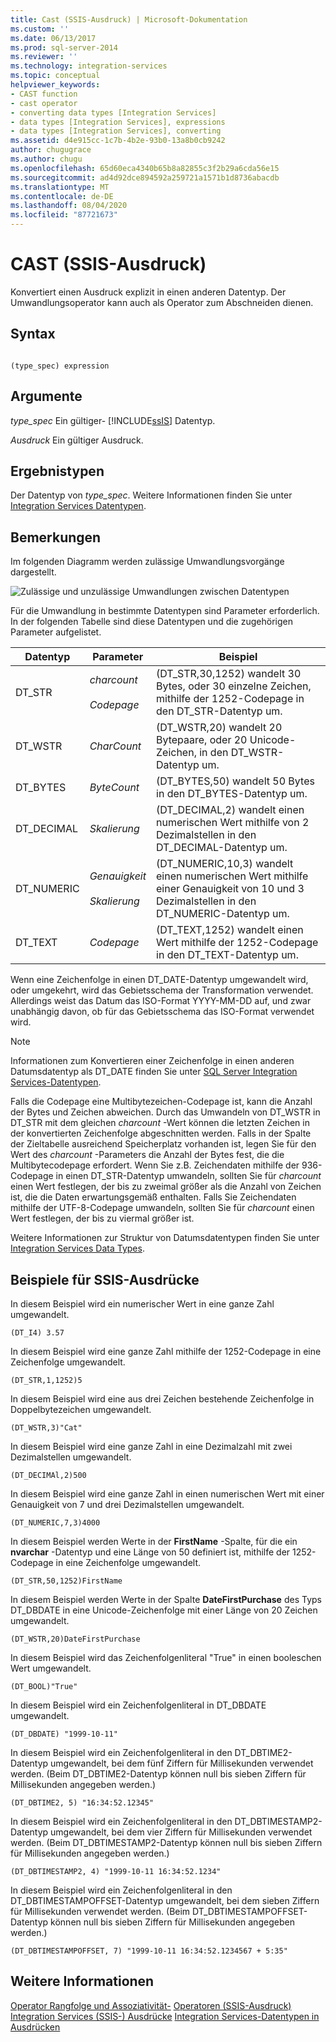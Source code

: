 ```yaml
---
title: Cast (SSIS-Ausdruck) | Microsoft-Dokumentation
ms.custom: ''
ms.date: 06/13/2017
ms.prod: sql-server-2014
ms.reviewer: ''
ms.technology: integration-services
ms.topic: conceptual
helpviewer_keywords:
- CAST function
- cast operator
- converting data types [Integration Services]
- data types [Integration Services], expressions
- data types [Integration Services], converting
ms.assetid: d4e915cc-1c7b-4b2e-93b0-13a8b0cb9242
author: chugugrace
ms.author: chugu
ms.openlocfilehash: 65d60eca4340b65b8a82855c3f2b29a6cda56e15
ms.sourcegitcommit: ad4d92dce894592a259721a1571b1d8736abacdb
ms.translationtype: MT
ms.contentlocale: de-DE
ms.lasthandoff: 08/04/2020
ms.locfileid: "87721673"
---
```

# <a name="cast-ssis-expression"></a>CAST (SSIS-Ausdruck)
  Konvertiert einen Ausdruck explizit in einen anderen Datentyp. Der Umwandlungsoperator kann auch als Operator zum Abschneiden dienen.

## <a name="syntax"></a>Syntax

```

(type_spec) expression

```

## <a name="arguments"></a>Argumente
 *type_spec* Ein gültiger- [!INCLUDE[ssIS](../../includes/ssis-md.md)] Datentyp.

 *Ausdruck* Ein gültiger Ausdruck.

## <a name="result-types"></a>Ergebnistypen
 Der Datentyp von *type_spec*. Weitere Informationen finden Sie unter [Integration Services Datentypen](../data-flow/integration-services-data-types.md).

## <a name="remarks"></a>Bemerkungen
 Im folgenden Diagramm werden zulässige Umwandlungsvorgänge dargestellt.

 ![Zulässige und unzulässige Umwandlungen zwischen Datentypen](../media/data-conversion.gif "Zulässige und unzulässige Umwandlungen zwischen Datentypen")

 Für die Umwandlung in bestimmte Datentypen sind Parameter erforderlich. In der folgenden Tabelle sind diese Datentypen und die zugehörigen Parameter aufgelistet.

|Datentyp|Parameter|Beispiel|
|---------------|---------------|-------------|
|DT_STR|*charcount*<br /><br /> *Codepage*|(DT_STR,30,1252) wandelt 30 Bytes, oder 30 einzelne Zeichen, mithilfe der 1252-Codepage in den DT_STR-Datentyp um.|
|DT_WSTR|*CharCount*|(DT_WSTR,20) wandelt 20 Bytepaare, oder 20 Unicode-Zeichen, in den DT_WSTR-Datentyp um.|
|DT_BYTES|*ByteCount*|(DT_BYTES,50) wandelt 50 Bytes in den DT_BYTES-Datentyp um.|
|DT_DECIMAL|*Skalierung*|(DT_DECIMAL,2) wandelt einen numerischen Wert mithilfe von 2 Dezimalstellen in den DT_DECIMAL-Datentyp um.|
|DT_NUMERIC|*Genauigkeit*<br /><br /> *Skalierung*|(DT_NUMERIC,10,3) wandelt einen numerischen Wert mithilfe einer Genauigkeit von 10 und 3 Dezimalstellen in den DT_NUMERIC-Datentyp um.|
|DT_TEXT|*Codepage*|(DT_TEXT,1252) wandelt einen Wert mithilfe der 1252-Codepage in den DT_TEXT-Datentyp um.|

 Wenn eine Zeichenfolge in einen DT_DATE-Datentyp umgewandelt wird, oder umgekehrt, wird das Gebietsschema der Transformation verwendet. Allerdings weist das Datum das ISO-Format YYYY-MM-DD auf, und zwar unabhängig davon, ob für das Gebietsschema das ISO-Format verwendet wird.

> [!NOTE]
>  Informationen zum Konvertieren einer Zeichenfolge in einen anderen Datumsdatentyp als DT_DATE finden Sie unter [SQL Server Integration Services-Datentypen](../data-flow/integration-services-data-types.md).

 Falls die Codepage eine Multibytezeichen-Codepage ist, kann die Anzahl der Bytes und Zeichen abweichen. Durch das Umwandeln von DT_WSTR in DT_STR mit dem gleichen *charcount* -Wert können die letzten Zeichen in der konvertierten Zeichenfolge abgeschnitten werden. Falls in der Spalte der Zieltabelle ausreichend Speicherplatz vorhanden ist, legen Sie für den Wert des *charcount* -Parameters die Anzahl der Bytes fest, die die Multibytecodepage erfordert. Wenn Sie z.B. Zeichendaten mithilfe der 936-Codepage in einen DT_STR-Datentyp umwandeln, sollten Sie für *charcount* einen Wert festlegen, der bis zu zweimal größer als die Anzahl von Zeichen ist, die die Daten erwartungsgemäß enthalten. Falls Sie Zeichendaten mithilfe der UTF-8-Codepage umwandeln, sollten Sie für *charcount* einen Wert festlegen, der bis zu viermal größer ist.

 Weitere Informationen zur Struktur von Datumsdatentypen finden Sie unter [Integration Services Data Types](../data-flow/integration-services-data-types.md).

## <a name="ssis-expression-examples"></a>Beispiele für SSIS-Ausdrücke
 In diesem Beispiel wird ein numerischer Wert in eine ganze Zahl umgewandelt.

```
(DT_I4) 3.57
```

 In diesem Beispiel wird eine ganze Zahl mithilfe der 1252-Codepage in eine Zeichenfolge umgewandelt.

```
(DT_STR,1,1252)5
```

 In diesem Beispiel wird eine aus drei Zeichen bestehende Zeichenfolge in Doppelbytezeichen umgewandelt.

```
(DT_WSTR,3)"Cat"
```

 In diesem Beispiel wird eine ganze Zahl in eine Dezimalzahl mit zwei Dezimalstellen umgewandelt.

```
(DT_DECIMAl,2)500
```

 In diesem Beispiel wird eine ganze Zahl in einen numerischen Wert mit einer Genauigkeit von 7 und drei Dezimalstellen umgewandelt.

```
(DT_NUMERIC,7,3)4000
```

 In diesem Beispiel werden Werte in der **FirstName** -Spalte, für die ein **nvarchar** -Datentyp und eine Länge von 50 definiert ist, mithilfe der 1252-Codepage in eine Zeichenfolge umgewandelt.

```
(DT_STR,50,1252)FirstName
```

 In diesem Beispiel werden Werte in der Spalte **DateFirstPurchase** des Typs DT_DBDATE in eine Unicode-Zeichenfolge mit einer Länge von 20 Zeichen umgewandelt.

```
(DT_WSTR,20)DateFirstPurchase
```

 In diesem Beispiel wird das Zeichenfolgenliteral "True" in einen booleschen Wert umgewandelt.

```
(DT_BOOL)"True"
```

 In diesem Beispiel wird ein Zeichenfolgenliteral in DT_DBDATE umgewandelt.

```
(DT_DBDATE) "1999-10-11"
```

 In diesem Beispiel wird ein Zeichenfolgenliteral in den DT_DBTIME2-Datentyp umgewandelt, bei dem fünf Ziffern für Millisekunden verwendet werden. (Beim DT_DBTIME2-Datentyp können null bis sieben Ziffern für Millisekunden angegeben werden.)

```
(DT_DBTIME2, 5) "16:34:52.12345"
```

 In diesem Beispiel wird ein Zeichenfolgenliteral in den DT_DBTIMESTAMP2-Datentyp umgewandelt, bei dem vier Ziffern für Millisekunden verwendet werden. (Beim DT_DBTIMESTAMP2-Datentyp können null bis sieben Ziffern für Millisekunden angegeben werden.)

```
(DT_DBTIMESTAMP2, 4) "1999-10-11 16:34:52.1234"
```

 In diesem Beispiel wird ein Zeichenfolgenliteral in den DT_DBTIMESTAMPOFFSET-Datentyp umgewandelt, bei dem sieben Ziffern für Millisekunden verwendet werden. (Beim DT_DBTIMESTAMPOFFSET-Datentyp können null bis sieben Ziffern für Millisekunden angegeben werden.)

```
(DT_DBTIMESTAMPOFFSET, 7) "1999-10-11 16:34:52.1234567 + 5:35"
```

## <a name="see-also"></a>Weitere Informationen
 [Operator Rangfolge und Assoziativität-](operator-precedence-and-associativity.md) [Operatoren &#40;SSIS-Ausdruck&#41;](operators-ssis-expression.md) [Integration Services &#40;SSIS-&#41; Ausdrücke](integration-services-ssis-expressions.md) [Integration Services-Datentypen in Ausdrücken](integration-services-data-types-in-expressions.md)


